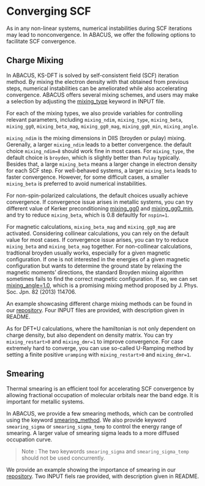 # Converging SCF

As in any non-linear systems, numerical instabilities during SCF iterations may lead to nonconvergence. In ABACUS, we offer the following options to facilitate SCF convergence.

## Charge Mixing

In ABACUS, KS-DFT is solved by self-consistent field (SCF) iteration method. By mixing the electron density with that obtained from previous steps, numerical instabilities can be ameliorated while also accelerating convergence. ABACUS offers several mixing schemes, and users may make a selection by adjusting the [mixing_type](../input_files/input-main.md#mixing_type) keyword in INPUT file.

For each of the mixing types, we also provide variables for controlling relevant parameters, including `mixing_ndim`, `mixing_type`, `mixing_beta`, `mixing_gg0`, `mixing_beta_mag`, `mixing_gg0_mag`, `mixing_gg0_min`, `mixing_angle`.

`mixing_ndim` is the mixing dimensions in DIIS (broyden or pulay) mixing. Gerenally, a larger `mixing_ndim` leads to a better convergence. the default choice `mixing_ndim=8` should work fine in most cases. For `mixing_type`, the default choice is `broyden`, which is slightly better than `Pulay` typically. Besides that, a large `mixing_beta` means a larger change in electron density for each SCF step. For well-behaved systems, a larger `mixing_beta` leads to faster convergence. However, for some difficult cases, a smaller `mixing_beta` is preferred to avoid numerical instabilities.

For non-spin-polarized calculations, the default choices usually achieve convergence. If convergence issue arises in metallic systems, you can try different value of Kerker preconditioning [mixing_gg0](../input_files/input-main.md#mixing_gg0) and [mixing_gg0_min](../input_files/input-main.md#mixing_gg0_min), and try to reduce `mixing_beta`, which is 0.8 defaultly for `nspin=1`.

For magnetic calculations, `mixing_beta_mag` and `mixing_gg0_mag` are activated. Considering collinear calculations, you can rely on the default value for most cases. If convergence issue arises, you can try to reduce `mixing_beta` and `mixing_beta_mag` together. For non-collinear calculations, tradtional broyden usually works, especially for a given magnetic configuration. If one is not interested in the energies of a given magnetic configuration but wants to determine the ground state by relaxing the magnetic moments’ directions, the standard Broyden mixing algorithm sometimes fails to find the correct magnetic configuration. If so, we can set [mixing_angle=1.0](../input_files/input-main.md#mixing_angle), which is a promising mixing method proposed by J. Phys. Soc. Jpn. 82 (2013) 114706.

An example showcasing different charge mixing methods can be found in our [repository](https://github.com/deepmodeling/abacus-develop/tree/develop/examples/charge_mixing/pw_Al). Four INPUT files are provided, with description given in README.

As for DFT+U calculations, where the hamiltonian is not only dependent on charge density, but also dependent on density matrix. You can try `mixing_restart>0` and `mixing_dmr=1` to improve convergence. For case extremely hard to converge, you can use so-called U-Ramping method by setting a finite positive `uramping` with `mixing_restart>0` and `mixing_dmr=1`.

## Smearing

Thermal smearing is an efficient tool for accelerating SCF convergence by allowing fractional occupation of molecular orbitals near the band edge. It is important for metallic systems.

In ABACUS, we provide a few smearing methods, which can be controlled using the keyword [smearing_method](../input_files/input-main.md#smearing_method). We also provide keyword `smearing_sigma` or `smearing_sigma_temp` to control the energy range of smearing. A larger value of smearing sigma leads to a more diffused occupation curve.

> Note : The two keywords `smearing_sigma` and `smearing_sigma_temp` should not be used concurrently.

We provide an example showing the importance of smearing in our [repository](https://github.com/deepmodeling/abacus-develop/tree/develop/examples/smearing/lcao_fe). Two INPUT fiels rae provided, with description given in README.